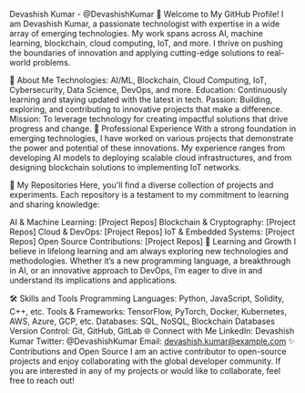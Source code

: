 Devashish Kumar - @DevashishKumar
👋 Welcome to My GitHub Profile!
I am Devashish Kumar, a passionate technologist with expertise in a wide array of emerging technologies. My work spans across AI, machine learning, blockchain, cloud computing, IoT, and more. I thrive on pushing the boundaries of innovation and applying cutting-edge solutions to real-world problems.

🚀 About Me
Technologies: AI/ML, Blockchain, Cloud Computing, IoT, Cybersecurity, Data Science, DevOps, and more.
Education: Continuously learning and staying updated with the latest in tech.
Passion: Building, exploring, and contributing to innovative projects that make a difference.
Mission: To leverage technology for creating impactful solutions that drive progress and change.
💼 Professional Experience
With a strong foundation in emerging technologies, I have worked on various projects that demonstrate the power and potential of these innovations. My experience ranges from developing AI models to deploying scalable cloud infrastructures, and from designing blockchain solutions to implementing IoT networks.

📂 My Repositories
Here, you'll find a diverse collection of projects and experiments. Each repository is a testament to my commitment to learning and sharing knowledge:

AI & Machine Learning: [Project Repos]
Blockchain & Cryptography: [Project Repos]
Cloud & DevOps: [Project Repos]
IoT & Embedded Systems: [Project Repos]
Open Source Contributions: [Project Repos]
🌱 Learning and Growth
I believe in lifelong learning and am always exploring new technologies and methodologies. Whether it’s a new programming language, a breakthrough in AI, or an innovative approach to DevOps, I’m eager to dive in and understand its implications and applications.

🛠️ Skills and Tools
Programming Languages: Python, JavaScript, Solidity, C++, etc.
Tools & Frameworks: TensorFlow, PyTorch, Docker, Kubernetes, AWS, Azure, GCP, etc.
Databases: SQL, NoSQL, Blockchain Databases
Version Control: Git, GitHub, GitLab
🌐 Connect with Me
LinkedIn: Devashish Kumar
Twitter: @DevashishKumar
Email: devashish.kumar@example.com
✨ Contributions and Open Source
I am an active contributor to open-source projects and enjoy collaborating with the global developer community. If you are interested in any of my projects or would like to collaborate, feel free to reach out!
